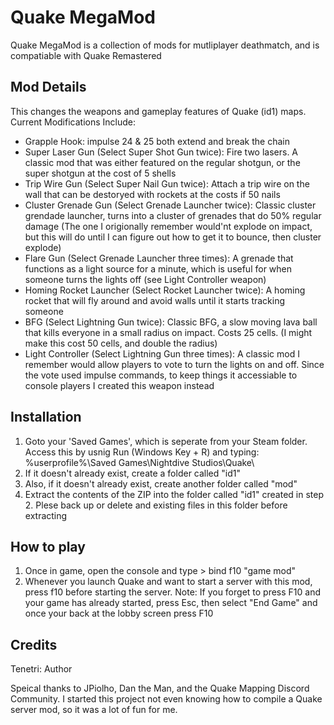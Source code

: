 # Quake MegaMod
Quake MegaMod is a collection of mods  for mutliplayer deathmatch, and is compatiable with Quake Remastered

## Mod Details
This changes the weapons and gameplay features of Quake (id1) maps.
Current Modifications Include:
* Grapple Hook: impulse 24 & 25 both extend and break the chain
* Super Laser Gun (Select Super Shot Gun twice): Fire two lasers. A classic mod that was either featured on the regular shotgun, or the super shotgun at the cost of 5 shells
* Trip Wire Gun (Select Super Nail Gun twice): Attach a trip wire on the wall that can be destoryed with rockets at the costs if 50 nails
* Cluster Grenade Gun (Select Grenade Launcher twice): Classic cluster grendade launcher, turns into a cluster of grenades that do 50% regular damage (The one I origionally remember would'nt explode on impact, but this will do until I can figure out how to get it to bounce, then cluster explode)
* Flare Gun (Select Grenade Launcher three times): A grenade that functions as a light source for a minute, which is useful for when someone turns the lights off (see Light Controller weapon)
* Homing Rocket Launcher (Select Rocket Launcher twice): A homing rocket that will fly around and avoid walls until it starts tracking someone
* BFG (Select Lightning Gun twice): Classic BFG, a slow moving lava ball that kills everyone in a small radius on impact. Costs 25 cells. (I might make this cost 50 cells, and double the radius)
* Light Controller (Select Lightning Gun three times): A classic mod I remember would allow players to vote to turn the lights on and off. Since the vote used impulse commands, to keep things it accessiable to console players I created this weapon instead

## Installation
1. Goto your 'Saved Games', which is seperate from your Steam folder. Access this by usnig Run (Windows Key + R) and typing: %userprofile%\Saved Games\Nightdive Studios\Quake\
2. If it doesn't already exist, create a folder called "id1"
3. Also, if it doesn't already exist, create another folder called "mod"
4. Extract the contents of the ZIP into the folder called "id1" created in step 2. Plese back up or delete and existing files in this folder before extracting

## How to play
1. Once in game, open the console and type > bind f10 "game mod"
2. Whenever you launch Quake and want to start a server with this mod, press f10 before starting the server. 
Note: If you forget to press F10 and your game has already started, press Esc, then select "End Game" and once your back at the lobby screen press F10

## Credits
Tenetri: Author

Speical thanks to JPiolho, Dan the Man, and the Quake Mapping Discord Community. I started this project not even knowing how to compile a Quake server mod, so it was a lot of fun for me.
